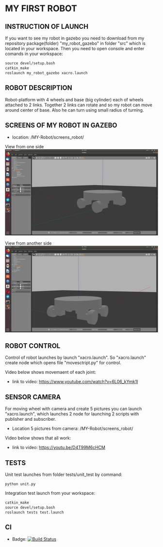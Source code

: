 # MY FIRST ROBOT

## INSTRUCTION OF LAUNCH
If you want to see my robot in gazebo you need to download from my repository package(folder) "my_robot_gazebo" in folder "src" which is located in your workspace. Then you need to open console and enter comands in your workspace:
```
source devel/setup.bash
catkin_make
roslaunch my_robot_gazebo xacro.launch 
```

## ROBOT DESCRIPTION 
Robot-platform with 4 wheels and base (big cylinder) each of wheels attached to 2 links. Together 2 links can rotate and so my robot can move around center of base. Also he can turn using small radius of turning.

## SCREENS OF MY ROBOT IN GAZEBO
- location: /MY-Robot/screens_robot/

View from one side 
![screenshot of sample](https://github.com/StalkerSanya/MY-Robot/blob/master/screens_robot/Screenshot%20robot_gazebo2.jpg)

View from another side
![screenshot of sample](https://github.com/StalkerSanya/MY-Robot/blob/master/screens_robot/Screenshot_robot_gazebo1.jpg)  

## ROBOT CONTROL
Control of robot launches by launch "xacro.launch". So "xacro.launch" create node which opens file "movesctript.py" for control.

Video below shows movemaent of each joint:
 - link to video: https://www.youtube.com/watch?v=6L06_kYmk1I

## SENSOR CAMERA
For moving wheel with camera and create 5 pictures you can launch "xacro.launch", which launches 2 node for launching 2 scripts with publisher and subscriber. 

- Location 5 pictures from camera: /MY-Robot/screens_robot/

Video below shows that all work:
 - link to video: https://youtu.be/D4T99M6cHCM
 
## TESTS
Unit test launches from folder tests/unit_test by command:
```
python unit.py
```
Integration test launch from your workspace:
```
catkin_make
source devel/setup.bash
roslaunch tests test.launch 
```
## CI 
 - Badge: [![Build Status](https://travis-ci.org/StalkerSanya/yii.svg?branch=CI)](https://travis-ci.org/StalkerSanya)